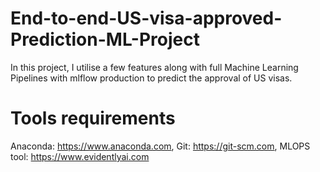 # End-to-end-US-visa-approved-Prediction-ML-Project

In this project, I utilise a few features along with full Machine Learning Pipelines with mlflow production to predict the approval of US visas.

# Tools requirements

Anaconda: https://www.anaconda.com,
Git: https://git-scm.com,
MLOPS tool: https://www.evidentlyai.com

